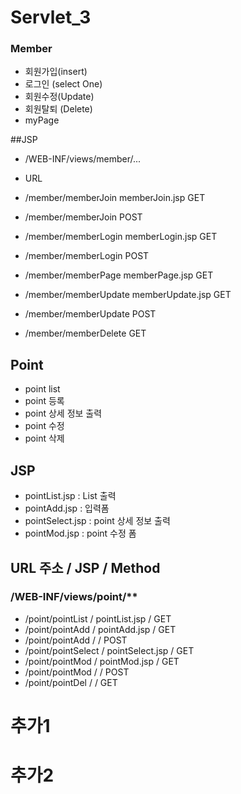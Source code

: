 # Servlet_3
 
 
### Member
- 회원가입(insert)
- 로그인 (select One)
- 회원수정(Update)
- 회원탈퇴 (Delete)
- myPage

##JSP
- /WEB-INF/views/member/...

- URL

- /member/memberJoin			memberJoin.jsp			GET
- /member/memberJoin									POST
- /member/memberLogin			memberLogin.jsp			GET
- /member/memberLogin									POST
- /member/memberPage			memberPage.jsp			GET
- /member/memberUpdate		memberUpdate.jsp		GET
- /member/memberUpdate								POST
- /member/memberDelete								GET			

 
 
## Point
- point list
- point 등록
- point 상세 정보 출력
- point 수정
- point 삭제
 
## JSP
- pointList.jsp		: List 출력
- pointAdd.jsp		: 입력폼
- pointSelect.jsp	: point 상세 정보 출력
- pointMod.jsp		: point 수정 폼
 
 
## URL 주소				/	JSP					/	Method
###	/WEB-INF/views/point/**
- /point/pointList		/	pointList.jsp		/	GET
- /point/pointAdd		/	pointAdd.jsp		/	GET
- /point/pointAdd		/						/	POST
- /point/pointSelect	/	pointSelect.jsp		/	GET
- /point/pointMod		/	pointMod.jsp		/	GET
- /point/pointMod		/						/	POST
- /point/pointDel		/						/	GET


# 추가1
# 추가2

